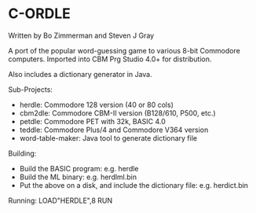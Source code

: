 # C-ORDLE

Written by Bo Zimmerman and Steven J Gray

A port of the popular word-guessing game to various 8-bit Commodore computers.  Imported into CBM Prg Studio 4.0+ for distribution.

Also includes a dictionary generator in Java.

Sub-Projects:
- herdle: Commodore 128 version (40 or 80 cols)
- cbm2dle: Commodore CBM-II version (B128/610, P500, etc.)
- petdle: Commodore PET with 32k, BASIC 4.0
- teddle: Commodore Plus/4 and Commodore V364 version
- word-table-maker: Java tool to generate dictionary file

Building:
- Build the BASIC program: e.g. herdle
- Build the ML binary: e.g. herdlml.bin
- Put the above on a disk, and include the dictionary file: e.g. herdict.bin

Running:
LOAD"HERDLE",8
RUN


